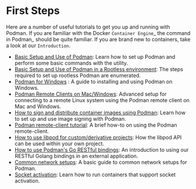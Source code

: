 # First Steps

Here are a number of useful tutorials to get you up and running with Podman. If you are familiar with the Docker `Container Engine`_ the command in Podman_ should be quite familiar. If you are brand new to containers, take a look at our `Introduction`.

- [Basic Setup and Use of Podman](tutorials/podman_tutorial): Learn how to set up Podman and perform some basic commands with the utility.
- [Basic Setup and Use of Podman in a Rootless environment](tutorials/rootless_tutorial): The steps required to set up rootless Podman are enumerated.
- [Podman for Windows](tutorials/podman-for-windows) : A guide to installing and using Podman on Windows.
- [Podman Remote Clients on Mac/Windows](tutorials/mac_win_client): Advanced setup for connecting to a remote Linux system using the Podman remote client on Mac and Windows.
- [How to sign and distribute container images using Podman](tutorials/image_signing): Learn how to set up and use image signing with Podman.
- [Podman remote-client tutorial](tutorials/remote_client): A brief how-to on using the Podman remote-client.
- [How to use libpod for custom/derivative projects](tutorials/podman-derivative-api): How the libpod API can be used within your own project.
- [How to use Podman's Go RESTful bindings](https://github.com/containers/podman/tree/main/pkg/bindings): An introduction to using our RESTful Golang bindings in an external application.
- [Common network setups](tutorials/basic_networking): A basic guide to common network setups for Podman.
- [Socket activation](tutorials/socket_activation): Learn how to run containers that support socket activation.
